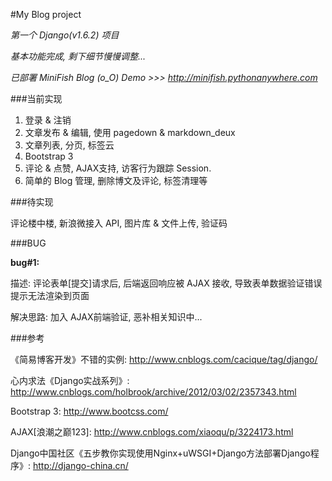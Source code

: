 #My Blog project

*第一个 Django(v1.6.2) 项目*

*基本功能完成, 剩下细节慢慢调整...*

*已部署 MiniFish Blog (o_O) Demo >>> http://minifish.pythonanywhere.com*

###当前实现

1. 登录 & 注销
2. 文章发布 & 编辑, 使用 pagedown & markdown_deux 
3. 文章列表, 分页, 标签云
4. Bootstrap 3 
5. 评论 & 点赞, AJAX支持, 访客行为跟踪 Session.
6. 简单的 Blog 管理, 删除博文及评论, 标签清理等

###待实现

评论楼中楼, 新浪微接入 API, 图片库 & 文件上传, 验证码

###BUG

**bug#1:**

描述: 评论表单[提交]请求后, 后端返回响应被 AJAX 接收, 导致表单数据验证错误提示无法渲染到页面

解决思路: 加入 AJAX前端验证, 恶补相关知识中...
 
###参考

《简易博客开发》不错的实例: http://www.cnblogs.com/cacique/tag/django/

心内求法《Django实战系列》: http://www.cnblogs.com/holbrook/archive/2012/03/02/2357343.html

Bootstrap 3: http://www.bootcss.com/

AJAX[浪潮之巅123]: http://www.cnblogs.com/xiaoqu/p/3224173.html

Django中国社区《五步教你实现使用Nginx+uWSGI+Django方法部署Django程序》: http://django-china.cn/